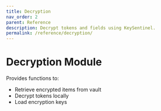 ```yaml
---
title: Decryption
nav_order: 2
parent: Reference
description: Decrypt tokens and fields using KeySentinel.
permalink: /reference/decryption/
---
```


# Decryption Module

Provides functions to:
- Retrieve encrypted items from vault
- Decrypt tokens locally
- Load encryption keys

